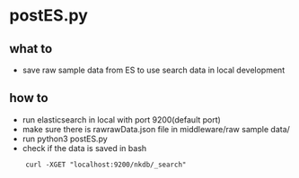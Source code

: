 # postES.py
## what to
* save raw sample data from ES to use search data in local development

## how to
* run elasticsearch in local with port 9200(default port)
* make sure there is rawrawData.json file in middleware/raw sample data/
* run python3 postES.py
* check if the data is saved in bash
```
    curl -XGET "localhost:9200/nkdb/_search"
```